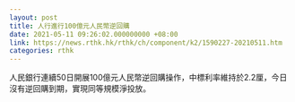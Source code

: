 ```yaml
---
layout: post
title: 人行進行100億元人民幣逆回購
date: 2021-05-11 09:26:02.000000000 +08:00
link: https://news.rthk.hk/rthk/ch/component/k2/1590227-20210511.htm
categories: rthk
---
```


人民銀行連續50日開展100億元人民幣逆回購操作，中標利率維持於2.2厘，今日沒有逆回購到期，實現同等規模淨投放。
